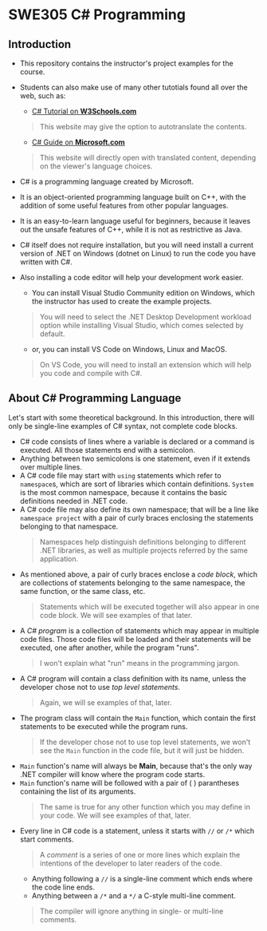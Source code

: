 # SWE305 C# Programming

## Introduction
- This repository contains the instructor's project examples for the course.
- Students can also make use of many other tutotials found all over the web, such as:
  - [C# Tutorial on **W3Schools.com**](https://www.w3schools.com/cs/index.php)
  > This website may give the option to autotranslate the contents.
  - [C# Guide on **Microsoft.com**](https://learn.microsoft.com/dotnet/csharp/)
  >This website will directly open with translated content, depending on the viewer's language choices.

- C# is a programming language created by Microsoft.
- It is an object-oriented programming language built on C++, with the addition of some useful features from other popular languages.
- It is an easy-to-learn language useful for beginners, because it leaves out the unsafe features of C++, while it is not as restrictive as Java.
- C# itself does not require installation, but you will need install a current version of .NET on Windows (dotnet on Linux) to run the code you have written with C#.
- Also installing a code editor will help your development work easier.
  - You can install Visual Studio Community edition on Windows, which the instructor has used to create the example projects.
  
  > You will need to select the .NET Desktop Development workload option while installing Visual Studio, which comes selected by default.

  - or, you can install VS Code on Windows, Linux and MacOS.
  
  > On VS Code, you will need to install an extension which will help you code and compile with C#.

## About C# Programming Language
Let's start with some theoretical background.
In this introduction, there will only be single-line examples of C# syntax, not complete code blocks.

- C# code consists of lines where a variable is declared or a command is executed.
  All those statements end with a semicolon.
- Anything between two semicolons is one statement, even if it extends over multiple lines.
- A C# code file may start with <code>using</code> statements which refer to <code>namespace</code>s,
  which are sort of libraries which contain definitions.
  <code>System</code> is the most common namespace, because it contains the basic definitions needed in .NET code.
- A C# code file may also define its own namespace; that will be a line like <code>namespace project</code>
  with a pair of curly braces enclosing the statements belonging to that namespace.
  > Namespaces help distinguish definitions belonging to different .NET libraries,
  as well as multiple projects referred by the same application.
- As mentioned above, a pair of curly braces enclose a *code block*, which are collections of statements
  belonging to the same namespace, the same function, or the same class, etc.
  > Statements which will be executed together will also appear in one code block.
  We will see examples of that later.
- A *C# program* is a collection of statements which may appear in multiple code files.
  Those code files will be loaded and their statements will be executed, one after another,
  while the program "runs".
  > I won't explain what "run" means in the programming jargon.
- A C# program will contain  a class definition with its name,
  unless the developer chose not to use *top level statements*.
  > Again, we will se examples of that, later.
- The program class will contain the <code>Main</code> function,
  which contain the first statements to be executed while the program runs.
  > If the developer chose not to use top level statements, we won't see the <code>Main</code> function in the code file,
  but it will just be hidden.
- <code>Main</code> function's name will always be **Main**,
  because that's the only way .NET compiler will know where the program code starts.
- <code>Main</code> function's name will be followed with a pair of </code>( )</code> parantheses
  containing the list of its arguments.
  > The same is true for any other function which you may define in your code.
  We will see examples of that, later.
- Every line in C# code is a statement, unless it starts with <code>//</code> or <code>/*</code> which start comments.
  > A *comment* is a series of one or more lines which explain the intentions of the developer to later readers of the code.
  - Anything following a <code>//</code> is a single-line comment which ends where the code line ends.
  - Anything between a <code>/\*</code> and a <code>\*/</code> a C-style multi-line comment.
  > The compiler will ignore anything in single- or multi-line comments.